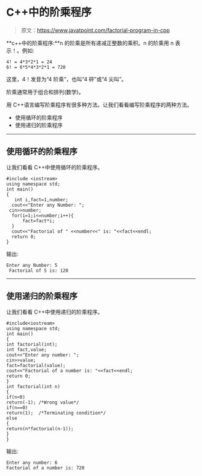 # C++中的阶乘程序

> 原文：<https://www.javatpoint.com/factorial-program-in-cpp>

**c++中的阶乘程序:**n 的阶乘是所有递减正整数的乘积。n 的阶乘用 n 表示！。例如:

```
4! = 4*3*2*1 = 24
6! = 6*5*4*3*2*1 = 720  

```

这里，4！发音为“4 阶乘”，也叫“4 砰”或“4 尖叫”。

阶乘通常用于组合和排列(数学)。

用 C++语言编写阶乘程序有很多种方法。让我们看看编写阶乘程序的两种方法。

*   使用循环的阶乘程序
*   使用递归的阶乘程序

* * *

## 使用循环的阶乘程序

让我们看看 C++中使用循环的阶乘程序。

```
#include <iostream>
using namespace std;
int main()
{
   int i,fact=1,number;  
  cout<<"Enter any Number: ";  
 cin>>number;  
  for(i=1;i<=number;i++){  
      fact=fact*i;  
  }  
  cout<<"Factorial of " <<number<<" is: "<<fact<<endl;
  return 0;
}

```

输出:

```
Enter any Number: 5  
 Factorial of 5 is: 120   

```

* * *

## 使用递归的阶乘程序

让我们看看 C++中使用递归的阶乘程序。

```
#include<iostream>  
using namespace std;    
int main()  
{  
int factorial(int);  
int fact,value;  
cout<<"Enter any number: ";  
cin>>value;  
fact=factorial(value);  
cout<<"Factorial of a number is: "<<fact<<endl;  
return 0;  
}  
int factorial(int n)  
{  
if(n<0)  
return(-1); /*Wrong value*/    
if(n==0)  
return(1);  /*Terminating condition*/  
else  
{  
return(n*factorial(n-1));      
}  
}

```

输出:

```
Enter any number: 6   
Factorial of a number is: 720

```